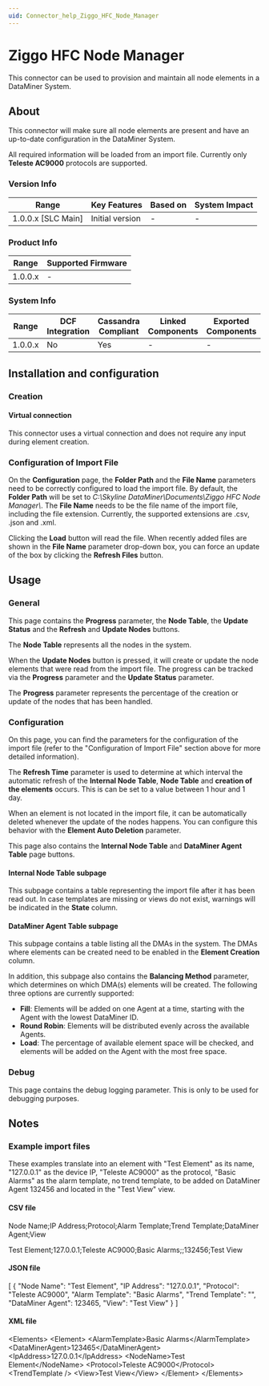 ```yaml
---
uid: Connector_help_Ziggo_HFC_Node_Manager
---
```


# Ziggo HFC Node Manager

This connector can be used to provision and maintain all node elements in a DataMiner System.

## About

This connector will make sure all node elements are present and have an up-to-date configuration in the DataMiner System.

All required information will be loaded from an import file. Currently only **Teleste AC9000** protocols are supported.

### Version Info

| Range                | Key Features     | Based on     | System Impact     |
|----------------------|------------------|--------------|-------------------|
| 1.0.0.x [SLC Main]   | Initial version  | -            | -                 |

### Product Info

| Range     | Supported Firmware     |
|-----------|------------------------|
| 1.0.0.x   | -                      |

### System Info

| Range     | DCF Integration     | Cassandra Compliant     | Linked Components     | Exported Components     |
|-----------|---------------------|-------------------------|-----------------------|-------------------------|
| 1.0.0.x   | No                  | Yes                     | -                     | -                       |

## Installation and configuration

### Creation

#### Virtual connection

This connector uses a virtual connection and does not require any input during element creation.

### Configuration of Import File

On the **Configuration** page, the **Folder Path** and the **File Name** parameters need to be correctly configured to load the import file. By default, the **Folder Path** will be set to *C:\Skyline DataMiner\Documents\Ziggo HFC Node Manager\\*. The **File Name** needs to be the file name of the import file, including the file extension. Currently, the supported extensions are .csv, .json and .xml.

Clicking the **Load** button will read the file. When recently added files are shown in the **File Name** parameter drop-down box, you can force an update of the box by clicking the **Refresh Files** button.

## Usage

### General

This page contains the **Progress** parameter, the **Node Table**, the **Update Status** and the **Refresh** and **Update Nodes** buttons.

The **Node Table** represents all the nodes in the system.

When the **Update Nodes** button is pressed, it will create or update the node elements that were read from the import file. The progress can be tracked via the **Progress** parameter and the **Update Status** parameter.

The **Progress** parameter represents the percentage of the creation or update of the nodes that has been handled.

### Configuration

On this page, you can find the parameters for the configuration of the import file (refer to the "Configuration of Import File" section above for more detailed information).

The **Refresh Time** parameter is used to determine at which interval the automatic refresh of the **Internal Node Table**, **Node Table** and **creation of the elements** occurs. This is can be set to a value between 1 hour and 1 day.

When an element is not located in the import file, it can be automatically deleted whenever the update of the nodes happens. You can configure this behavior with the **Element Auto Deletion** parameter.

This page also contains the **Internal Node Table** and **DataMiner Agent Table** page buttons.

#### Internal Node Table subpage

This subpage contains a table representing the import file after it has been read out. In case templates are missing or views do not exist, warnings will be indicated in the **State** column.

#### DataMiner Agent Table subpage

This subpage contains a table listing all the DMAs in the system. The DMAs where elements can be created need to be enabled in the **Element Creation** column.

In addition, this subpage also contains the **Balancing Method** parameter, which determines on which DMA(s) elements will be created. The following three options are currently supported:

- **Fill**: Elements will be added on one Agent at a time, starting with the Agent with the lowest DataMiner ID.
- **Round Robin**: Elements will be distributed evenly across the available Agents.
- **Load**: The percentage of available element space will be checked, and elements will be added on the Agent with the most free space.

### Debug

This page contains the debug logging parameter. This is only to be used for debugging purposes.

## Notes

### Example import files

These examples translate into an element with "Test Element" as its name, "127.0.0.1" as the device IP, "Teleste AC9000" as the protocol, "Basic Alarms" as the alarm template, no trend template, to be added on DataMiner Agent 132456 and located in the "Test View" view.

#### CSV file

Node Name;IP Address;Protocol;Alarm Template;Trend Template;DataMiner Agent;View

Test Element;127.0.0.1;Teleste AC9000;Basic Alarms;;132456;Test View

#### JSON file

\[
{
"Node Name": "Test Element",
"IP Address": "127.0.0.1",
"Protocol": "Teleste AC9000",
"Alarm Template": "Basic Alarms",
"Trend Template": "",
"DataMiner Agent": 123465,
"View": "Test View"
}
\]

#### XML file

\<Elements\>
\<Element\>
\<AlarmTemplate\>Basic Alarms\</AlarmTemplate\>
\<DataMinerAgent\>123465\</DataMinerAgent\>
\<IpAddress\>127.0.0.1\</IpAddress\>
\<NodeName\>Test Element\</NodeName\>
\<Protocol\>Teleste AC9000\</Protocol\>
\<TrendTemplate /\>
\<View\>Test View\</View\>
\</Element\>
\</Elements\>
